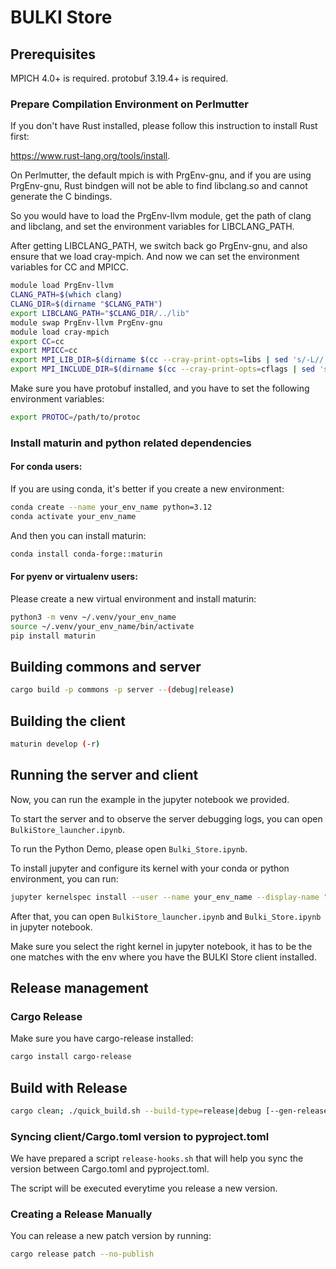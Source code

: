 # BULKI Store

## Prerequisites

MPICH 4.0+ is required.
protobuf 3.19.4+ is required.

### Prepare Compilation Environment on Perlmutter

If you don't have Rust installed, please follow this instruction to install Rust first:

https://www.rust-lang.org/tools/install. 


On Perlmutter, the default mpich is with PrgEnv-gnu, and if you are using PrgEnv-gnu, Rust bindgen will not be able to find libclang.so and cannot generate the C bindings. 

So you would have to load the PrgEnv-llvm module, get the path of clang and libclang, and set the environment variables for LIBCLANG_PATH. 

After getting LIBCLANG_PATH, we switch back go PrgEnv-gnu, and also ensure that we load cray-mpich. And now we can set the environment variables for CC and MPICC.


```bash
module load PrgEnv-llvm
CLANG_PATH=$(which clang)
CLANG_DIR=$(dirname "$CLANG_PATH")
export LIBCLANG_PATH="$CLANG_DIR/../lib"
module swap PrgEnv-llvm PrgEnv-gnu
module load cray-mpich
export CC=cc
export MPICC=cc
export MPI_LIB_DIR=$(dirname $(cc --cray-print-opts=libs | sed 's/-L//;s/ .*//'))
export MPI_INCLUDE_DIR=$(dirname $(cc --cray-print-opts=cflags | sed 's/-I//;s/ .*//'))
```

Make sure you have protobuf installed, and you have to set the following environment variables:

```bash
export PROTOC=/path/to/protoc
```

### Install maturin and python related dependencies


#### For conda users:
If you are using conda, it's better if you create a new environment:
```bash
conda create --name your_env_name python=3.12
conda activate your_env_name
```
And then you can install maturin:
```bash
conda install conda-forge::maturin
```

#### For pyenv or virtualenv users:
Please create a new virtual environment and install maturin:
```bash
python3 -m venv ~/.venv/your_env_name
source ~/.venv/your_env_name/bin/activate
pip install maturin
```

## Building commons and server

```bash
cargo build -p commons -p server --(debug|release)
```

## Building the client

```bash
maturin develop (-r)
```


## Running the server and client

Now, you can run the example in the jupyter notebook we provided.

To start the server and to observe the server debugging logs, you can open `BulkiStore_launcher.ipynb`.

To run the Python Demo, please open `Bulki_Store.ipynb`.

To install jupyter and configure its kernel with your conda or python environment, you can run:

```bash
jupyter kernelspec install --user --name your_env_name --display-name "BULKI Store (Python)"
```

After that, you can open `BulkiStore_launcher.ipynb` and `Bulki_Store.ipynb` in jupyter notebook.

Make sure you select the right kernel in jupyter notebook, it has to be the one matches with the env where you have the BULKI Store client installed.


## Release management

### Cargo Release

Make sure you have cargo-release installed:
```bash
cargo install cargo-release
```

## Build with Release
```bash
cargo clean; ./quick_build.sh --build-type=release|debug [--gen-release=patch|minor|major[,execute]]
```

### Syncing client/Cargo.toml version to pyproject.toml

We have prepared a script `release-hooks.sh` that will help you sync the version between Cargo.toml and pyproject.toml.

The script will be executed everytime you release a new version. 

### Creating a Release Manually

You can release a new patch version by running:
```bash
cargo release patch --no-publish
```